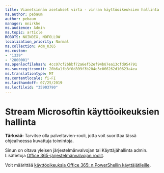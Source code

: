 ```yaml
---
title: Vianetsinnän asetukset virta - virran käyttöoikeuksien hallinta
ms.author: pebaum
author: pebaum
manager: mnirkhe
ms.audience: Admin
ms.topic: article
ROBOTS: NOINDEX, NOFOLLOW
localization_priority: Normal
ms.collection: Adm_O365
ms.custom:
- "1339"
- "2800001"
ms.openlocfilehash: 4cc07cf2bbbf72a6ef52ef94b87ea13cfd954791
ms.sourcegitcommit: 20b6a1fb3f0d899f3b204e3c066262d10623a4ea
ms.translationtype: MT
ms.contentlocale: fi-FI
ms.lasthandoff: 07/25/2019
ms.locfileid: "35903790"
---
```

# <a name="managing-microsoft-stream-licenses"></a>Stream Microsoftin käyttöoikeuksien hallinta

**Tärkeää:** Tarvitse olla palveltavien-rooli, jotta voit suorittaa tässä ohjeaiheessa kuvattuja toimintoja.

Sinun on oltava yleisen järjestelmänvalvojan tai Käyttäjähallinta admin. Lisätietoja [Office 365-järjestelmänvalvojan roolit](https://support.office.com/article/About-Office-365-admin-roles-da585eea-f576-4f55-a1e0-87090b6aaa9d).

Voit määrittää [käyttöoikeuksia Office 365: n PowerShellin käyttäjätileille](https://go.microsoft.com/fwlink/p/?linkid=850410).
